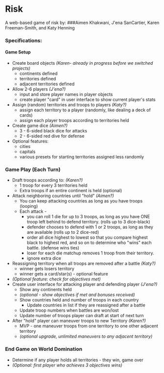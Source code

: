 # Risk
A web-based game of risk by:
###Aimen Khakwani, J'ena SanCartier, Karen Freeman-Smith, and Katy Henning

### Specifications:
#### Game Setup
* Create board objects *(Karen- already in progress before we switched projects)*
  * continents defined
  * territories defined
  * adjacent territories defined
* Allow 2-6 players *(J'ena?)*
  * input and store player names in player objects
  * create player "card" in user interface to show current player's stats
* Assign (random) territories and troops to players *(Katy?)*
  * assign each territory to a player (randomly, like dealing a deck of cards)
  * assign each player troops according to territories held
* Create game dice *(Aimen?)*
  * 3 - 6-sided black dice for attacks
  * 2 - 6-sided red dive for defense
* Optional features:
  * cities
  * capitals
  * various presets for starting territories assigned less randomly

### Game Play (Each Turn)
* Draft troops according to: *(Karen?)*
  * 1 troop for every 3 territories held
  * Extra troops if an entire continent is held (optional)
* Attack neighboring countries until "hold" *(Aimen?)*
  * You can keep attacking countries as long as you have troops (looping)
  * Each attack -
    * you can roll 1 die for up to 3 troops, as long as you have ONE troop left behind to defend territory. (rolls up to 3 dice-black)
    * defender chooses to defend with 1 or 2 troops, as long as they are available (rolls up to 2 dice-red)
    * order all dice highest to lowest so that you compare highest black to highest red, and so on to determine who "wins" each battle. (defense wins ties)
    * loser for each die matchup removes 1 troop from their territory.
    * ignore extra dice
* Reassigning territory when all troops are removed after a battle *(Katy?)*
  * winner gets losers territory
  * winner gets a card/star(s) - optional feature
* *(Optional feature: check for objectives met)*
* Create user interface for attacking player and defending player *(J'ena?)*
  * Show any continents held
  * *(optional - show objectives if met and bonuses received)*
  * Show countries held and number of troops in each country
    * Update countries in list if they are reassigned after a battle
  * Update troop numbers when battles are won/lost
  * Update number of troops player can draft at start of next turn
* After "hold" player can maneuver troops to new Territory *(Karen?)*
  * MVP - one maneuver troops from one territory to one other adjacent territory
  * *(optional upgrade, unlimited maneuvers to any adjacent territory)*

### End Game on World Domination
* Determine if any player holds all territories - they win, game over
* *(Optional: first player who achieves 3 objectives wins)*
